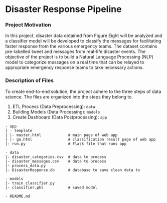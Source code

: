 # Disaster Response Pipeline

### Project Motivation
In this project, disaster data obtained from Figure Eight will be analyzed and a classifier model will be developed to classify the messages for facilitating faster response from the various emergency teams. The dataset contains pre-labelled tweet and messages from real-life disaster events. The objective of the project is to build a Natural Language Processing (NLP) model to categorize messages on a real time that can be relayed to appropriate emergency response teams to take necessary actions.

### Description of Files
To create end-to-end solution, the project adhere to the three steps of data science. The files are organized into the steps they belong to.
1. ETL Process (Data Preprocessing): `data` 
2. Building Models (Data Processing): `models`
3. Create Dashboard (Data Postprocessing): `app`

```
- app
| - template
| |- master.html            # main page of web app
| |- go.html                # classification result page of web app
|- run.py                   # Flask file that runs app

- data
|- disaster_categories.csv  # data to process 
|- disaster_messages.csv    # data to process
|- process_data.py
|- DisasterResponse.db      # database to save clean data to

- models
|- train_classifier.py
|- classifier.pkl           # saved model 

- README.md
```